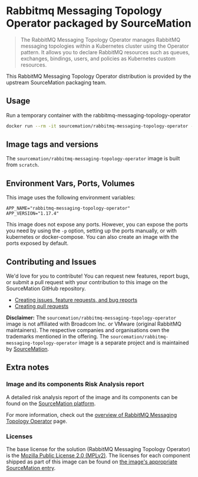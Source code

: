 # Rabbitmq Messaging Topology Operator packaged by SourceMation

> The RabbitMQ Messaging Topology Operator manages RabbitMQ messaging topologies within a Kubernetes cluster using the Operator pattern. It allows you to declare RabbitMQ resources such as queues, exchanges, bindings, users, and policies as Kubernetes custom resources.

This RabbitMQ Messaging Topology Operator distribution is provided by the upstream SourceMation packaging team.

## Usage

Run a temporary container with the rabbitmq-messaging-topology-operator

```bash
docker run --rm -it sourcemation/rabbitmq-messaging-topology-operator --help
```

## Image tags and versions

The `sourcemation/rabbitmq-messaging-topology-operator` image is built from `scratch`.

## Environment Vars, Ports, Volumes

This image uses the following environment variables:

```
APP_NAME="rabbitmq-messaging-topology-operator"
APP_VERSION="1.17.4"
```

This image does not expose any ports. However, you can expose the ports you need by using the `-p` option, setting up the ports manually, or with kubernetes or docker-compose. You can also create an image with the ports exposed by default.

## Contributing and Issues

We'd love for you to contribute! You can request new features, report bugs, or
submit a pull request with your contribution to this image on the SourceMation
GitHub repository.

- [Creating issues, feature requests, and bug reports](https://github.com/SourceMation/images/issues/new/choose)
- [Creating pull requests](https://github.com/SourceMation/images/compare)

**Disclaimer:** The `sourcemation/rabbitmq-messaging-topology-operator` image is not affiliated with
Broadcom Inc. or VMware (original RabbitMQ maintainers). The respective companies and
organisations own the trademarks mentioned in the offering. The
`sourcemation/rabbitmq-messaging-topology-operator` image is a separate project and is maintained by
[SourceMation](https://sourcemation.com).

## Extra notes

### Image and its components Risk Analysis report

A detailed risk analysis report of the image and its components can be
found on the [SourceMation
platform](https://sourcemation.com/images/rabbitmq-messaging-topology-operator).

For more information, check out the [overview of
RabbitMQ Messaging Topology Operator](https://github.com/rabbitmq/messaging-topology-operator) page.

### Licenses

The base license for the solution (RabbitMQ Messaging Topology Operator) is the
[Mozilla Public License 2.0 (MPLv2)](https://www.mozilla.org/en-US/MPL/2.0/). The licenses for each component shipped as
part of this image can be found on [the image's appropriate SourceMation
entry](https://sourcemation.com/images/rabbitmq-messaging-topology-operator).